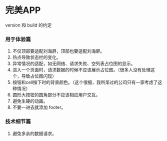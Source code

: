 #  完美APP

version 和 build 的约定

### 用于体验篇

1. 不仅顶部要适配刘海屏，顶部也要适配刘海屏。
2. 热点导致状态栏的变化。
3. 异常情况的适配，如无网络、请求失败、空列表占位图的显示。
4. 进入一个页面时，请求数据的时候不应该展示占位图。（很多人没有处理这个，导致占位图闪现）
5. 按钮和cell按下时的背景颜色。（这个很细，我所呆过的公司只有一家考虑了这种情况）
6. 圆形大按钮的圆角部分不应该相应用户交互。
7. 避免生硬的动画。
8. 不要一进去就添加 footer。


### 技术细节篇

1. 避免多余的数据请求。
